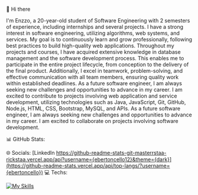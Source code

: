 👋 Hi there

I'm Enzzo, a 20-year-old student of Software Engineering with 2 semesters of experience, including internships and several projects. I have a strong interest in software engineering, utilizing algorithms, web systems, and services. My goal is to continuously learn and grow professionally, following best practices to build high-quality web applications.
Throughout my projects and courses, I have acquired extensive knowledge in database management and the software development process. This enables me to participate in the entire project lifecycle, from conception to the delivery of the final product. Additionally, I excel in teamwork, problem-solving, and effective communication with all team members, ensuring quality work within established deadlines.
As a future software engineer, I am always seeking new challenges and opportunities to advance in my career. I am excited to contribute to projects involving web application and service development, utilizing technologies such as Java, JavaScript, Git, GitHub, Node.js, HTML, CSS, Bootstrap, MySQL, and APIs.
As a future software engineer, I am always seeking new challenges and opportunities to advance in my career. I am excited to collaborate on projects involving software development.

📊 GitHub Stats:

🌐 Socials:
[LinkedIn
https://github-readme-stats-git-masterrstaa-rickstaa.vercel.app/api?username={ebertoncello12}&theme={dark}](https://github-readme-stats.vercel.app/api/top-langs/?username={ebertoncello})
💻 Techs: 

 [![My Skills](https://skillicons.dev/icons?i=js,java,nodejs,bootstrap,jquery,mysql)](https://skillicons.dev)
